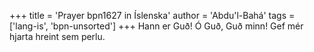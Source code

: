 +++
title = 'Prayer bpn1627 in Íslenska'
author = 'Abdu'l-Bahá'
tags = ['lang-is', 'bpn-unsorted']
+++
Hann er Guð! Ó Guð, Guð minn! Gef mér hjarta hreint sem perlu.
